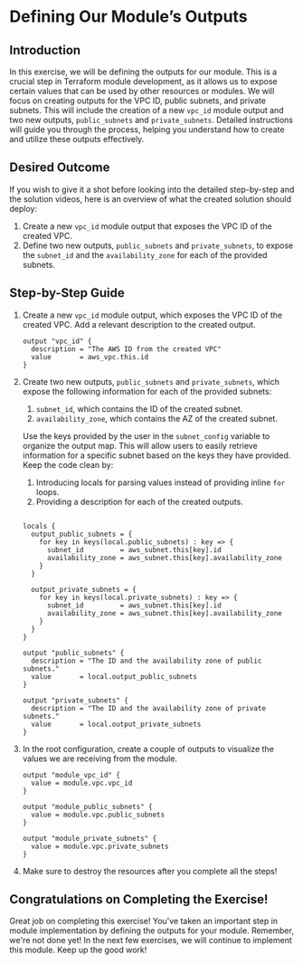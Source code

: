 # Defining Our Module’s Outputs

## Introduction

In this exercise, we will be defining the outputs for our module. This is a crucial step in Terraform module development, as it allows us to expose certain values that can be used by other resources or modules. We will focus on creating outputs for the VPC ID, public subnets, and private subnets. This will include the creation of a new `vpc_id` module output and two new outputs, `public_subnets` and `private_subnets`. Detailed instructions will guide you through the process, helping you understand how to create and utilize these outputs effectively.

## Desired Outcome

If you wish to give it a shot before looking into the detailed step-by-step and the solution videos, here is an overview of what the created solution should deploy:

1. Create a new `vpc_id` module output that exposes the VPC ID of the created VPC.
2. Define two new outputs, `public_subnets` and `private_subnets`, to expose the `subnet_id` and the `availability_zone` for each of the provided subnets.

## Step-by-Step Guide

1. Create a new `vpc_id` module output, which exposes the VPC ID of the created VPC. Add a relevant description to the created output.

    ```
    output "vpc_id" {
      description = "The AWS ID from the created VPC"
      value       = aws_vpc.this.id
    }
    ```

2. Create two new outputs, `public_subnets` and `private_subnets`, which expose the following information for each of the provided subnets:

    1. `subnet_id`, which contains the ID of the created subnet.
    2. `availability_zone`, which contains the AZ of the created subnet.

    Use the keys provided by the user in the `subnet_config` variable to organize the output map. This will allow users to easily retrieve information for a specific subnet based on the keys they have provided. Keep the code clean by:

    1. Introducing locals for parsing values instead of providing inline `for` loops.
    2. Providing a description for each of the created outputs.

    ```

    locals {
      output_public_subnets = {
        for key in keys(local.public_subnets) : key => {
          subnet_id         = aws_subnet.this[key].id
          availability_zone = aws_subnet.this[key].availability_zone
        }
      }

      output_private_subnets = {
        for key in keys(local.private_subnets) : key => {
          subnet_id         = aws_subnet.this[key].id
          availability_zone = aws_subnet.this[key].availability_zone
        }
      }
    }

    output "public_subnets" {
      description = "The ID and the availability zone of public subnets."
      value       = local.output_public_subnets
    }

    output "private_subnets" {
      description = "The ID and the availability zone of private subnets."
      value       = local.output_private_subnets
    }
    ```

3. In the root configuration, create a couple of outputs to visualize the values we are receiving from the module.

    ```
    output "module_vpc_id" {
      value = module.vpc.vpc_id
    }

    output "module_public_subnets" {
      value = module.vpc.public_subnets
    }

    output "module_private_subnets" {
      value = module.vpc.private_subnets
    }
    ```

4. Make sure to destroy the resources after you complete all the steps!

## Congratulations on Completing the Exercise!

Great job on completing this exercise! You've taken an important step in module implementation by defining the outputs for your module. Remember, we're not done yet! In the next few exercises, we will continue to implement this module. Keep up the good work!
